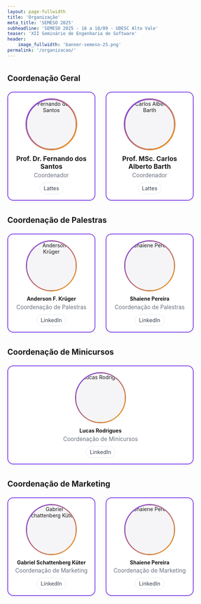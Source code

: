 ```yaml
---
layout: page-fullwidth
title: 'Organização'
meta_title: 'SEMESO 2025'
subheadline: 'SEMESO 2025 - 16 a 18/09 - UDESC Alto Vale'
teaser: 'XII Seminário de Engenharia de Software'
header:
    image_fullwidth: 'banner-semeso-25.png'
permalink: '/organizacao/'
---
```


<style>
:root{
  --accent-purple:#7c3aed; 
  --accent-orange:#f59e0b; 
}

.org-grid{
  display:grid;
  grid-template-columns: repeat( auto-fit, minmax(220px,1fr) );
  gap:28px;
  margin:24px 0 40px;
}
.org-card{
  text-align:center;
  padding:16px 12px;
  border-radius:16px;
  background: #fff;
  border: 2px solid var(--accent-purple);
  box-shadow:0 2px 10px rgba(0,0,0,.05);
  transition:transform .2s ease, box-shadow .2s ease;
}
.org-card:hover{ transform: translateY(-2px); box-shadow:0 6px 18px rgba(0,0,0,.08); }

.org-avatar{
  width:132px; height:132px;
  margin:0 auto 12px;
  border-radius:999px;
  overflow:hidden;
  position:relative;
  padding:3px; 
  background:linear-gradient(135deg,var(--accent-purple),var(--accent-orange));
}
.org-avatar img{
  width:100%; height:100%; object-fit:cover; border-radius:999px; background:#f5f5f7;
}

.org-name{ font-weight:700; line-height:1.2; margin:4px 0; }
.org-role{ font-size:.95rem; color:#6b7280; margin-bottom:10px; }

.org-links{
  display:flex; justify-content:center; gap:10px; flex-wrap:wrap;
}
.org-link{
  display:inline-block; font-size:.9rem; padding:6px 10px;
  border-radius:999px; text-decoration:none;
  border:1px solid #e5e7eb; color:#374151; background:#fff;
  transition:background .2s ease, border-color .2s ease;
}
.org-link:hover{ background:#f9fafb; border-color:#d1d5db; }

.org-card.is-lead .org-avatar{ padding:4px; }
.org-card.is-lead .org-name{ font-size:1.1rem; }

.org-section{ margin:40px 0 16px; }
</style>

[fds]: http://lattes.cnpq.br/9532186865794326
[cab]: http://lattes.cnpq.br/4906389456471521
[lucas_rodrigues]: https://www.linkedin.com/in/lrodrigues21/
[anderson_kruger]: https://www.linkedin.com/in/fkruger-anderson/
[gabriel_kuter]: https://www.linkedin.com/in/gabriel-k%C3%BCter/?originalSubdomain=br
[shaiene_pereira]: https://www.linkedin.com/in/shaiene-pereira-183965203/?original_referer=https%3A%2F%2Fwww%2Egoogle%2Ecom%2F&originalSubdomain=br

<h2 class="org-section">Coordenação Geral</h2>
<div class="org-grid">
  <div class="org-card is-lead">
    <div class="org-avatar">
      <img src="/assets/images/fernando_santos.jpg" alt="Fernando dos Santos">
    </div>
    <div class="org-name">Prof. Dr. Fernando dos Santos</div>
    <div class="org-role">Coordenador</div>
    <div class="org-links">
      <a class="org-link" href="http://lattes.cnpq.br/9532186865794326" target="_blank">Lattes</a>      
    </div>
  </div>

  <div class="org-card is-lead">
    <div class="org-avatar">
      <img src="/assets/images/carlos_barth.jpg" alt="Carlos Alberto Barth">
    </div>
    <div class="org-name">Prof. MSc. Carlos Alberto Barth</div>
    <div class="org-role">Coordenador</div>
    <div class="org-links">
      <a class="org-link" href="http://lattes.cnpq.br/4906389456471521" target="_blank">Lattes</a>      
    </div>
  </div>
</div>

<h2 class="org-section">Coordenação de Palestras</h2>
<div class="org-grid">
  <div class="org-card">
    <div class="org-avatar">
      <img src="/assets/images/anderson_kruger.jpg" alt="Anderson Krüger">
    </div>
    <div class="org-name">Anderson F. Krüger</div>
    <div class="org-role">Coordenação de Palestras</div>
    <div class="org-links">
      <a class="org-link" href="https://www.linkedin.com/in/fkruger-anderson/" target="_blank">LinkedIn</a>
    </div>
  </div>

  <div class="org-card">
    <div class="org-avatar">
      <img src="/assets/images/shaiene_pereira.jpg" alt="Shaiene Pereira">
    </div>
    <div class="org-name">Shaiene Pereira</div>
    <div class="org-role">Coordenação de Palestras</div>
    <div class="org-links">
      <a class="org-link" href="https://www.linkedin.com/in/shaiene-pereira-183965203/" target="_blank">LinkedIn</a>
    </div>
  </div>
</div>

<h2 class="org-section">Coordenação de Minicursos</h2>
<div class="org-grid">
  <div class="org-card">
    <div class="org-avatar">
      <img src="/assets/images/lucas_rodrigues.jpg" alt="Lucas Rodrigues">
    </div>
    <div class="org-name">Lucas Rodrigues</div>
    <div class="org-role">Coordenação de Minicursos</div>
    <div class="org-links">
      <a class="org-link" href="https://www.linkedin.com/in/lrodrigues21/" target="_blank">LinkedIn</a>
    </div>
  </div>
</div>

<h2 class="org-section">Coordenação de Marketing</h2>
<div class="org-grid">
  <div class="org-card">
    <div class="org-avatar">
      <img src="/assets/images/gabriel_kuter.png" alt="Gabriel Schattenberg Küter">
    </div>
    <div class="org-name">Gabriel Schattenberg Küter</div>
    <div class="org-role">Coordenação de Marketing</div>
    <div class="org-links">
      <a class="org-link" href="https://www.linkedin.com/in/gabriel-k%C3%BCter/?originalSubdomain=br" target="_blank">LinkedIn</a>
    </div>
  </div>

  <div class="org-card">
    <div class="org-avatar">
      <img src="/assets/images/shaiene_pereira.jpg" alt="Shaiene Pereira">
    </div>
    <div class="org-name">Shaiene Pereira</div>
    <div class="org-role">Coordenação de Marketing</div>
    <div class="org-links">
      <a class="org-link" href="https://www.linkedin.com/in/shaiene-pereira-183965203/" target="_blank">LinkedIn</a>
    </div>
  </div>
</div>
<div class="org-grid">
</div>
